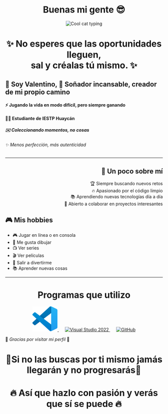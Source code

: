 <h1 align="center">Buenas mi gente 😎</h1>


<p align="center">
  <img src="https://media.giphy.com/media/JIX9t2j0ZTN9S/giphy.gif" alt="Cool cat typing" width="400"/>
</p>
<h1 align="center">
  ✨ <b>No esperes que las oportunidades lleguen,<br>sal y créalas tú mismo.</b> ✨
</h1>



 ## 🚀 Soy Valentino, 🌟 Soñador incansable, creador de mi propio camino   
#### ⚡ Jugando la vida en modo difícil, pero siempre ganando
#### 👨‍🎓 Estudiante de IESTP Huaycán  
##### ✉️ Coleccionando momentos, no cosas 
###### ✨ Menos perfección, más autenticidad
 

---


<h2 align="right">🎯 Un poco sobre mí</h2>

<p align="right">
  🏆 Siempre buscando nuevos retos <br>
  🔥 Apasionado por el código limpio <br>
  📚 Aprendiendo nuevas tecnologías día a día <br>
  🤝 Abierto a colaborar en proyectos interesantes
</p>



## 🎮 Mis hobbies  

- 🎮 Jugar en línea o en consola  
- 🎨 Me gusta dibujar  
- 📺 Ver series  
- 🎬 Ver películas  
- 🎉 Salir a divertirme  
- 📚 Aprender nuevas cosas  





---
<h1 align="center">Programas que utilizo</h1>

<p align="center">
  <a href="https://code.visualstudio.com/">
    <img src="https://raw.githubusercontent.com/devicons/devicon/master/icons/vscode/vscode-original.svg" 
         alt="VS Code" width="80" height="80">
  </a>
  &nbsp;&nbsp;&nbsp;&nbsp;
  <a href="https://visualstudio.microsoft.com/">
    <img src="https://cdn.jsdelivr.net/gh/devicons/devicon/icons/visualstudio/visualstudio-plain.svg" 
         alt="Visual Studio 2022" width="80" height="80">
  </a>
  &nbsp;&nbsp;&nbsp;&nbsp;
  <a href="https://github.com/">
    <img src="https://cdn.jsdelivr.net/gh/devicons/devicon/icons/github/github-original.svg" 
         alt="GitHub" width="80" height="80">
  </a>
</p>







🎉 *Gracias por visitar mi perfil* 🚀 
<h1 align="center">
  🚀<b>Si no las buscas por ti mismo jamás llegarán y no progresarás</b>🚀
</h1>

<h1 align="center">
  🔥 <b>Así que hazlo con pasión y verás que sí se puede</b> 🔥
</h1>







